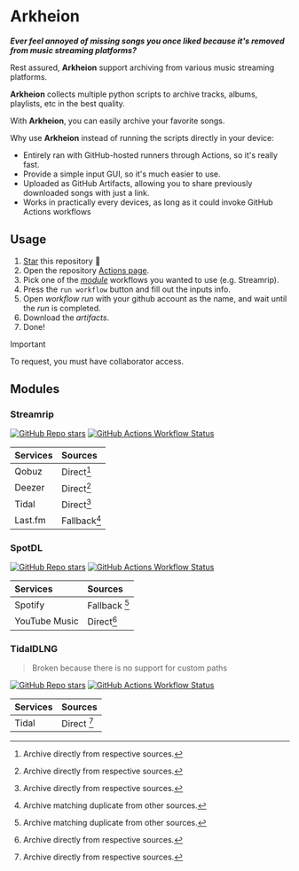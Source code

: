 # Arkheion

_**Ever feel annoyed of missing songs you once liked because it's removed from music streaming platforms?**_

Rest assured, **Arkheion** support archiving from various music streaming platforms.

**Arkheion** collects multiple python scripts to archive tracks, albums, playlists, etc in the best quality.

With **Arkheion**, you can easily archive your favorite songs.

Why use **Arkheion** instead of running the scripts directly in your device:
- Entirely ran with GitHub-hosted runners through Actions, so it's really fast.
- Provide a simple input GUI, so it's much easier to use.
- Uploaded as GitHub Artifacts, allowing you to share previously downloaded songs with just a link.
- Works in practically every devices, as long as it could invoke GitHub Actions workflows 

## Usage

1. [Star](../../stargazers) this repository 🌟
2. Open the repository [Actions page](../../actions).
3. Pick one of the [_module_](#modules) workflows you wanted to use (e.g. Streamrip).
4. Press the `run workflow` button and fill out the inputs info.
5. Open _workflow run_ with your github account as the name, and wait until the _run_ is completed.
6. Download the _artifacts_.
7. Done!

> [!IMPORTANT]
> To request, you must have collaborator access.

## Modules

### Streamrip

[![GitHub Repo stars](https://img.shields.io/github/stars/nathom/streamrip?style=for-the-badge&logo=github&logoColor=FFFFFF&label=Stars&labelColor=444444&color=222333)](https://github.com/nathom/streamrip)
[![GitHub Actions Workflow Status](https://img.shields.io/github/actions/workflow/status/mementomoryn/arkheion/streamrip.yml?branch=main&style=for-the-badge&logo=github-actions&logoColor=FFFFFF&label=workflows&labelColor=444444)](../../actions/workflows/streamrip.yml)

| Services | Sources      |
| :------- | :----------- |
| Qobuz    | Direct[^1]   |
| Deezer   | Direct[^1]   |
| Tidal    | Direct[^1]   |
| Last.fm  | Fallback[^2] |

### SpotDL

[![GitHub Repo stars](https://img.shields.io/github/stars/spotDL/spotify-downloader?style=for-the-badge&logo=github&logoColor=FFFFFF&label=Stars&labelColor=444444&color=222333)](https://github.com/spotDL/spotify-downloader)
[![GitHub Actions Workflow Status](https://img.shields.io/github/actions/workflow/status/mementomoryn/arkheion/spotdl.yml?branch=main&style=for-the-badge&logo=github-actions&logoColor=FFFFFF&label=workflows&labelColor=444444)](../../actions/workflows/spotdl.yml)

| Services      | Sources       |
| :------------ | :------------ |
| Spotify       | Fallback [^2] |
| YouTube Music | Direct[^1]    |

### TidalDLNG

> Broken because there is no support for custom paths

[![GitHub Repo stars](https://img.shields.io/github/stars/exislow/tidal-dl-ng?style=for-the-badge&logo=github&logoColor=FFFFFF&label=Stars&labelColor=444444&color=222333)](https://github.com/exislow/tidal-dl-ng)
[![GitHub Actions Workflow Status](https://img.shields.io/github/actions/workflow/status/mementomoryn/arkheion/tidal-dl-ng.yml?branch=main&style=for-the-badge&logo=github-actions&logoColor=FFFFFF&label=workflows&labelColor=444444)](../../actions/workflows/tidal-dl-ng.yml)

| Services | Sources     |
| :------- | :---------  |
| Tidal    | Direct [^1] |

[^1]: Archive directly from respective sources.
[^2]: Archive matching duplicate from other sources.
